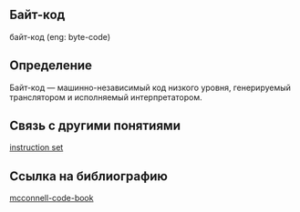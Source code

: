 ## Байт-код
байт-код (eng: byte-code) 

## Определение
Байт-код —  машинно-независимый код низкого уровня, генерируемый транслятором и исполняемый интерпретатором.

## Связь с другими понятиями

[instruction set](https://github.com/vernikkkkkkkkkkkkkkkkkkk/concept/blob/main/virtual%20machines/instruction%20set/instruction%20set.md)

## Cсылка на библиографию

[mcconnell-code-book](https://github.com/vernikkkkkkkkkkkkkkkkkkk/concept/blob/main/bibliography/instruction%20set/mcconnell-code-book.md)
